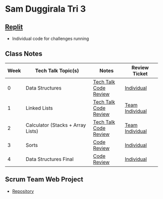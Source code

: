 # Sam Duggirala Tri 3

## [Replit](https://replit.com/@dsblack0/sam-tri3-2)
- Individual code for challenges running

## Class Notes

| **Week** | **Tech Talk Topic(s)** | **Notes** | **Review Ticket**
| ---    | ---                | ---   | --- |
| 0 | Data Structures | [Tech Talk](https://dsblack0.github.io/sam-tri3/notes#week-0)<br>[Code Review](https://dsblack0.github.io/sam-tri3/codeReview#week-0) | [Individual](https://github.com/dsblack0/stickers_for_charity/issues/8) |
| 1 | Linked Lists | [Tech Talk](https://dsblack0.github.io/sam-tri3/notes#week-1)<br>[Code Review](https://dsblack0.github.io/sam-tri3/codeReview#week-1) | [Team](https://github.com/dsblack0/stickers_for_charity/issues/21)<br>[Individual](https://github.com/dsblack0/stickers_for_charity/issues/26) |
| 2 | Calculator (Stacks + Array Lists) | [Tech Talk](https://dsblack0.github.io/sam-tri3/notes#week-2)<br>[Code Review](https://dsblack0.github.io/sam-tri3/codeReview#week-2) | [Team](https://github.com/dsblack0/stickers_for_charity/issues/29)<br>[Individual](https://github.com/dsblack0/stickers_for_charity/issues/32) |
| 3 | Sorts | [Code Review](https://dsblack0.github.io/sam-tri3/codeReview#week-3) | [Individual](https://github.com/dsblack0/stickers_for_charity/issues/35) |
| 4 | Data Structures Final | [Code Review](https://dsblack0.github.io/sam-tri3/codeReview#crossover-partner-work) | [Individual](https://github.com/dsblack0/stickers_for_charity/issues/41)

## Scrum Team Web Project
- [Repository](https://github.com/dsblack0/stickers_for_charity)

